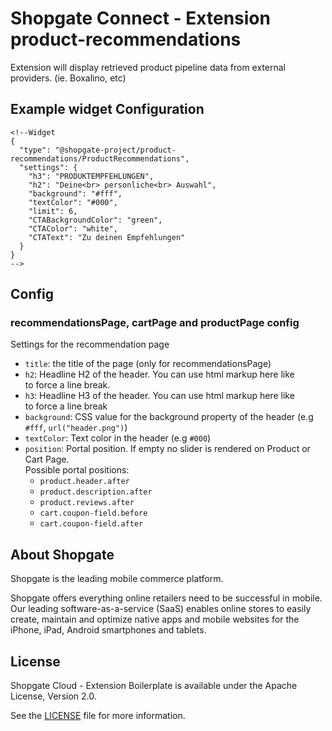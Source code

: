 # Shopgate Connect - Extension product-recommendations
Extension will display retrieved product pipeline data from external providers. (ie. Boxalino, etc)

## Example widget Configuration
```
<!--Widget
{
  "type": "@shopgate-project/product-recommendations/ProductRecommendations",
  "settings": {
	"h3": "PRODUKTEMPFEHLUNGEN",
	"h2": "Deine<br> personliche<br> Auswahl",
	"background": "#fff",
	"textColor": "#000",
	"limit": 6,
	"CTABackgroundColor": "green",
	"CTAColor": "white",
	"CTAText": "Zu deinen Empfehlungen"
  }
}
-->
```

## Config

### recommendationsPage, cartPage and productPage config
Settings for the recommendation page

- `title`: the title of the page (only for recommendationsPage)
- `h2`: Headline H2 of the header. You can use html markup here like <br> to force a line break.
- `h3`: Headline H3 of the header. You can use html markup here like <br> to force a line break
- `background`: CSS value for the background property of the header (e.g `#fff`, `url("header.png")`)
- `textColor`: Text color in the header (e.g `#000`)
- `position`: Portal position. If empty no slider is rendered on Product or Cart Page.<br>Possible portal positions:<br>
	- `product.header.after`
	- `product.description.after`
	- `product.reviews.after`
	- `cart.coupon-field.before`
	- `cart.coupon-field.after`

## About Shopgate

Shopgate is the leading mobile commerce platform.

Shopgate offers everything online retailers need to be successful in mobile. Our leading
software-as-a-service (SaaS) enables online stores to easily create, maintain and optimize native
apps and mobile websites for the iPhone, iPad, Android smartphones and tablets.


## License

Shopgate Cloud - Extension Boilerplate is available under the Apache License, Version 2.0.

See the [LICENSE](./LICENSE) file for more information.

